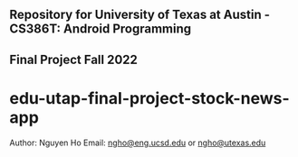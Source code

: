 ## Repository for University of Texas at Austin - CS386T: Android Programming 
## Final Project Fall 2022

# edu-utap-final-project-stock-news-app

Author: Nguyen Ho
Email: ngho@eng.ucsd.edu or ngho@utexas.edu
